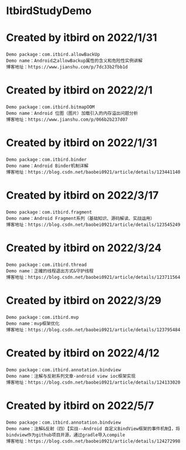 # ItbirdStudyDemo

# Created by itbird on 2022/1/31
```
Demo package：com.itbird.allowBackUp
Demo name：Android之allowBackup属性的含义和危险性实例讲解
博客地址：https://www.jianshu.com/p/7dc33b2fbb1d
```

# Created by itbird on 2022/2/1
```
Demo package：com.itbird.bitmapOOM
Demo name：Android 位图（图片）加载引入的内存溢出问题分析
博客地址：https://www.jianshu.com/p/066b2b237d07
```

# Created by itbird on 2022/1/31
```
Demo package：com.itbird.binder
Demo name：Android Binder机制详解
博客地址：https://blog.csdn.net/baobei0921/article/details/123441140
```

# Created by itbird on 2022/3/17
```
Demo package：com.itbird.fragment
Demo name：Android Fragment系列（基础知识、源码解读、实战运用）
博客地址：https://blog.csdn.net/baobei0921/article/details/123545249
```

# Created by itbird on 2022/3/24
```
Demo package：com.itbird.thread
Demo name：正確的线程退出方式&守护线程
博客地址：https://blog.csdn.net/baobei0921/article/details/123711564
```

# Created by itbird on 2022/3/29
```
Demo package：com.itbird.mvp
Demo name：mvp框架优化
博客地址：https://blog.csdn.net/baobei0921/article/details/123795484
```

# Created by itbird on 2022/4/12
```
Demo package：com.itbird.annotation.bindview
Demo name：注解与反射系列文章-android view ioc框架实现
博客地址：https://blog.csdn.net/baobei0921/article/details/124133020
```

# Created by itbird on 2022/5/7
```
Demo package：com.itbird.annotation.bindview
Demo name：注解&反射（四）【实战--Android 自定义BindView框架的事件机制】，将bindview作为github项目开源，通过gradle导入compile
博客地址：https://blog.csdn.net/baobei0921/article/details/124272998
```